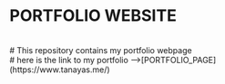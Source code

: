 # PORTFOLIO WEBSITE
<br>
# This repository contains my portfolio webpage
<br>
# here is the link to my portfolio -->[PORTFOLIO_PAGE](https://www.tanayas.me/)
